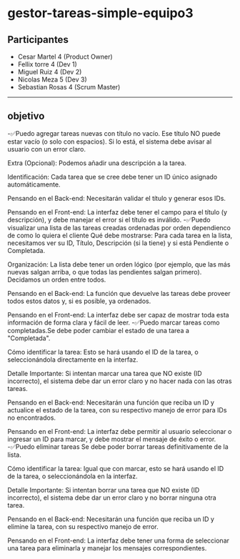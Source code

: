 # gestor-tareas-simple-equipo3
## Participantes
- Cesar Martel 4 (Product Owner)
- Fellix torre 4 (Dev 1)
- Miguel Ruiz 4 (Dev 2)
- Nicolas  Meza 5 (Dev 3)
- Sebastian Rosas 4 (Scrum Master)
-------------------------------------------------------
## objetivo
-✅Puedo agregar tareas nuevas con título no vacío.
Ese título NO puede estar vacío (o solo con espacios). Si lo está, el sistema debe avisar al usuario con un error claro.

Extra (Opcional): Podemos añadir una descripción a la tarea.

Identificación: Cada tarea que se cree debe tener un ID único asignado automáticamente.

Pensando en el Back-end: Necesitarán validar el título y generar esos IDs.

Pensando en el Front-end: La interfaz debe tener el campo para el título (y descripción), y debe manejar el error si el título es inválido.
-✅Puedo visualizar una lista de las tareas creadas ordenadas por orden dependienco de como lo quiera el cliente
Qué debe mostrarse: Para cada tarea en la lista, necesitamos ver su ID, Título, Descripción (si la tiene) y si está Pendiente o Completada.

Organización: La lista debe tener un orden lógico (por ejemplo, que las más nuevas salgan arriba, o que todas las pendientes salgan primero). Decidamos un orden entre todos.

Pensando en el Back-end: La función que devuelve las tareas debe proveer todos estos datos y, si es posible, ya ordenados.

Pensando en el Front-end: La interfaz debe ser capaz de mostrar toda esta información de forma clara y fácil de leer.
-✅Puedo marcar tareas como completadas.Se debe poder cambiar el estado de una tarea a "Completada".

Cómo identificar la tarea: Esto se hará usando el ID de la tarea, o seleccionándola directamente en la interfaz.

Detalle Importante: Si intentan marcar una tarea que NO existe (ID incorrecto), el sistema debe dar un error claro y no hacer nada con las otras tareas.

Pensando en el Back-end: Necesitarán una función que reciba un ID y actualice el estado de la tarea, con su respectivo manejo de error para IDs no encontrados.

Pensando en el Front-end: La interfaz debe permitir al usuario seleccionar o ingresar un ID para marcar, y debe mostrar el mensaje de éxito o error.
-✅Puedo eliminar tareas
Se debe poder borrar tareas definitivamente de la lista.

Cómo identificar la tarea: Igual que con marcar, esto se hará usando el ID de la tarea, o seleccionándola en la interfaz.

Detalle Importante: Si intentan borrar una tarea que NO existe (ID incorrecto), el sistema debe dar un error claro y no borrar ninguna otra tarea.

Pensando en el Back-end: Necesitarán una función que reciba un ID y elimine la tarea, con su respectivo manejo de error.

Pensando en el Front-end: La interfaz debe tener una forma de seleccionar una tarea para eliminarla y manejar los mensajes correspondientes.
